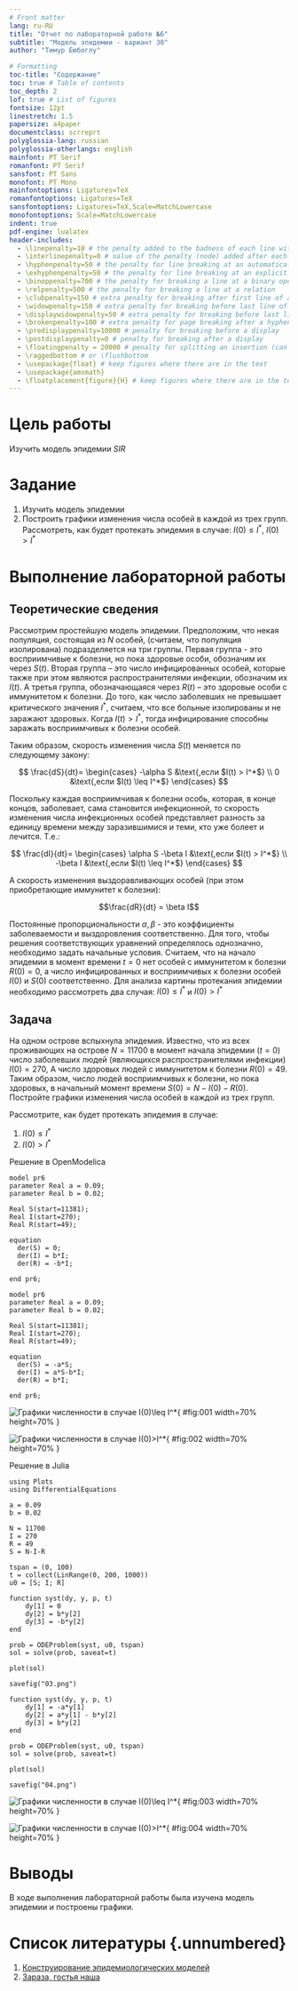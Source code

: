 ```yaml
---
# Front matter
lang: ru-RU
title: "Отчет по лабораторной работе №6"
subtitle: "Модель эпидемии - вариант 30"
author: "Тимур Еюбоглу"

# Formatting
toc-title: "Содержание"
toc: true # Table of contents
toc_depth: 2
lof: true # List of figures
fontsize: 12pt
linestretch: 1.5
papersize: a4paper
documentclass: scrreprt
polyglossia-lang: russian
polyglossia-otherlangs: english
mainfont: PT Serif
romanfont: PT Serif
sansfont: PT Sans
monofont: PT Mono
mainfontoptions: Ligatures=TeX
romanfontoptions: Ligatures=TeX
sansfontoptions: Ligatures=TeX,Scale=MatchLowercase
monofontoptions: Scale=MatchLowercase
indent: true
pdf-engine: lualatex
header-includes:
  - \linepenalty=10 # the penalty added to the badness of each line within a paragraph (no associated penalty node) Increasing the υalue makes tex try to haυe fewer lines in the paragraph.
  - \interlinepenalty=0 # υalue of the penalty (node) added after each line of a paragraph.
  - \hyphenpenalty=50 # the penalty for line breaking at an automatically inserted hyphen
  - \exhyphenpenalty=50 # the penalty for line breaking at an explicit hyphen
  - \binoppenalty=700 # the penalty for breaking a line at a binary operator
  - \relpenalty=500 # the penalty for breaking a line at a relation
  - \clubpenalty=150 # extra penalty for breaking after first line of a paragraph
  - \widowpenalty=150 # extra penalty for breaking before last line of a paragraph
  - \displaywidowpenalty=50 # extra penalty for breaking before last line before a display math
  - \brokenpenalty=100 # extra penalty for page breaking after a hyphenated line
  - \predisplaypenalty=10000 # penalty for breaking before a display
  - \postdisplaypenalty=0 # penalty for breaking after a display
  - \floatingpenalty = 20000 # penalty for splitting an insertion (can only be split footnote in standard LaTeX)
  - \raggedbottom # or \flushbottom
  - \usepackage{float} # keep figures where there are in the text
  - \usepackage{amsmath}
  - \floatplacement{figure}{H} # keep figures where there are in the text
---
```


# Цель работы

Изучить модель эпидемии $SIR$

# Задание

1.	Изучить модель эпидемии
2.	Построить графики изменения числа особей в каждой из трех групп. Рассмотреть, как будет протекать эпидемия в случае: $I(0)\leq I^*$, $I(0)>I^*$


# Выполнение лабораторной работы

## Теоретические сведения

Рассмотрим простейшую модель эпидемии. Предположим, что некая популяция, состоящая из $N$ особей, (считаем, что популяция изолирована) подразделяется на три группы. Первая группа - это восприимчивые к болезни, но пока здоровые особи, обозначим их через $S(t)$. Вторая группа – это число инфицированных особей, которые также при этом являются распространителями инфекции, обозначим их $I(t)$. А третья группа, обозначающаяся через $R(t)$ – это здоровые особи с иммунитетом к болезни. 
До того, как число заболевших не превышает критического значения $I^*$, считаем, что все больные изолированы и не заражают здоровых. Когда $I(t)> I^*$, тогда инфицирование способны заражать восприимчивых к болезни особей. 

Таким образом, скорость изменения числа $S(t)$ меняется по следующему закону:

$$
\frac{dS}{dt}=
 \begin{cases}
  -\alpha S &\text{,если $I(t) > I^*$}
  \\   
  0 &\text{,если $I(t) \leq I^*$}
 \end{cases}
$$

Поскольку каждая восприимчивая к болезни особь, которая, в конце концов, заболевает, сама становится инфекционной, то скорость изменения числа инфекционных особей представляет разность за единицу времени между заразившимися и теми, кто уже болеет и лечится. Т.е.:

$$
\frac{dI}{dt}=
 \begin{cases}
  \alpha S -\beta I &\text{,если $I(t) > I^*$}
  \\   
  -\beta I &\text{,если $I(t) \leq I^*$}
 \end{cases}
$$

А скорость изменения выздоравливающих особей (при этом приобретающие иммунитет к болезни):

$$\frac{dR}{dt} = \beta I$$

Постоянные пропорциональности $\alpha, \beta$ - это коэффициенты заболеваемости и выздоровления соответственно. Для того, чтобы решения соответствующих уравнений определялось однозначно, необходимо задать начальные условия. Считаем, что на начало эпидемии в момент времени $t=0$ нет особей с иммунитетом к болезни $R(0)=0$, а число инфицированных и восприимчивых к болезни особей $I(0)$ и $S(0)$ соответственно. Для анализа картины протекания эпидемии необходимо рассмотреть два случая:  $I(0) \leq I^*$ и  $I(0)>I^*$

## Задача

На одном острове вспыхнула эпидемия. Известно, что из всех проживающих на острове 
$N=11700$ в момент начала эпидемии $(t=0)$ число заболевших людей 
(являющихся распространителями инфекции) $I(0)=270$, А число здоровых людей с иммунитетом 
к болезни $R(0)=49$. Таким образом, число людей восприимчивых к болезни, 
но пока здоровых, в начальный момент времени $S(0)=N-I(0)-R(0)$.
Постройте графики изменения числа особей в каждой из трех групп.

Рассмотрите, как будет протекать эпидемия в случае:
1.	$I(0)\leq I^*$
2.	$I(0)>I^*$

Решение в OpenModelica

```
model pr6
parameter Real a = 0.09;
parameter Real b = 0.02;

Real S(start=11381);
Real I(start=270);
Real R(start=49);

equation
  der(S) = 0;
  der(I) = b*I;
  der(R) = -b*I;

end pr6;
```

```
model pr6
parameter Real a = 0.09;
parameter Real b = 0.02;

Real S(start=11381);
Real I(start=270);
Real R(start=49);

equation
  der(S) = -a*S;
  der(I) = a*S-b*I;
  der(R) = b*I;

end pr6;
```

![Графики численности в случае $I(0)\leq I^*$](image/01.png){ #fig:001 width=70% height=70% }

![Графики численности в случае $I(0)>I^*$](image/02.png){ #fig:002 width=70% height=70% }

Решение в Julia

```
using Plots
using DifferentialEquations

a = 0.09
b = 0.02

N = 11700
I = 270
R = 49
S = N-I-R

tspan = (0, 100)
t = collect(LinRange(0, 200, 1000))
u0 = [S; I; R]

function syst(dy, y, p, t)
    dy[1] = 0
    dy[2] = b*y[2]
    dy[3] = -b*y[2]
end

prob = ODEProblem(syst, u0, tspan)
sol = solve(prob, saveat=t)

plot(sol)

savefig("03.png")

function syst(dy, y, p, t)
    dy[1] = -a*y[1]
    dy[2] = a*y[1] - b*y[2]
    dy[3] = b*y[2]
end

prob = ODEProblem(syst, u0, tspan)
sol = solve(prob, saveat=t)

plot(sol)

savefig("04.png")
```

![Графики численности в случае $I(0)\leq I^*$](image/03.png){ #fig:003 width=70% height=70% }

![Графики численности в случае $I(0)>I^*$](image/04.png){ #fig:004 width=70% height=70% }

# Выводы

В ходе выполнения лабораторной работы была изучена модель эпидемии и построены графики.

# Список литературы {.unnumbered}

1. [Конструирование эпидемиологических моделей](https://habr.com/ru/post/551682/)
2. [Зараза, гостья наша](https://nplus1.ru/material/2019/12/26/epidemic-math)
